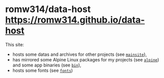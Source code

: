# romw314/data-host https://romw314.github.io/data-host

This site:

* hosts some datas and archives for other projects (see [`mainsite`](public/mainsite)),
* has mirrored some Alpine Linux packages for my projects (see [`alpine`](public/alpine)) and some app binaries (see [`bin`](public/bin)),
* hosts some fonts (see [`fonts`](public/fonts))
